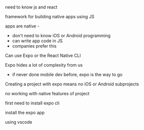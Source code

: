 need to know js and react

framework for building native apps using JS

apps are native -
- don't need to know iOS or Android programming
- can write app code in JS
- companies prefer this

Can use Expo or the React Native CLI

Expo hides a lot of complexity from us
- if never done mobile dev before, expo is the way to go

Creating a project with expo means no iOS or Android subprojects

no working with native features of project

first need to install expo cli

install the expo app

using vscode

